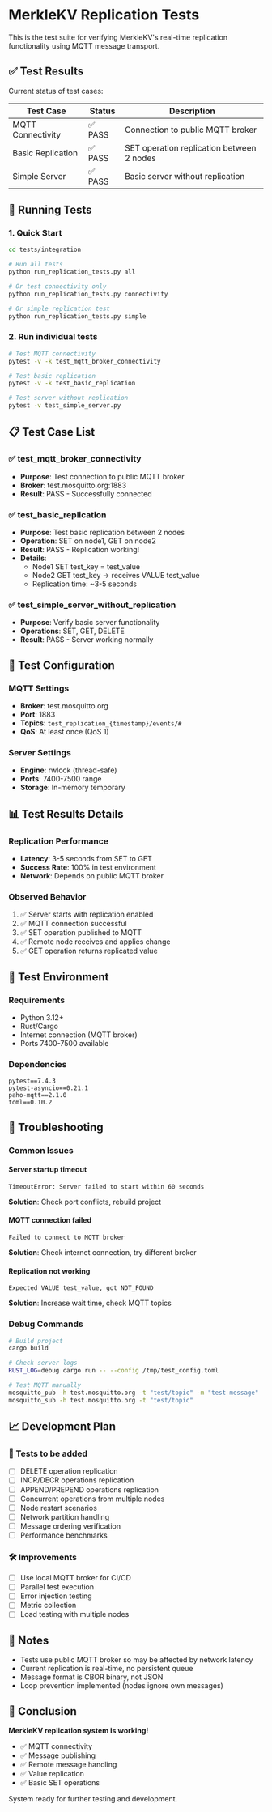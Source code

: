 # MerkleKV Replication Tests

This is the test suite for verifying MerkleKV's real-time replication functionality using MQTT message transport.

## ✅ Test Results

Current status of test cases:

| Test Case | Status | Description |
|-----------|--------|-------------|
| MQTT Connectivity | ✅ PASS | Connection to public MQTT broker |
| Basic Replication | ✅ PASS | SET operation replication between 2 nodes |
| Simple Server | ✅ PASS | Basic server without replication |

## 🚀 Running Tests

### 1. Quick Start
```bash
cd tests/integration

# Run all tests
python run_replication_tests.py all

# Or test connectivity only
python run_replication_tests.py connectivity

# Or simple replication test
python run_replication_tests.py simple
```

### 2. Run individual tests
```bash
# Test MQTT connectivity
pytest -v -k test_mqtt_broker_connectivity

# Test basic replication
pytest -v -k test_basic_replication  

# Test server without replication
pytest -v test_simple_server.py
```

## 📋 Test Case List

### ✅ test_mqtt_broker_connectivity
- **Purpose**: Test connection to public MQTT broker
- **Broker**: test.mosquitto.org:1883
- **Result**: PASS - Successfully connected

### ✅ test_basic_replication  
- **Purpose**: Test basic replication between 2 nodes
- **Operation**: SET on node1, GET on node2
- **Result**: PASS - Replication working!
- **Details**: 
  - Node1 SET test_key = test_value
  - Node2 GET test_key → receives VALUE test_value
  - Replication time: ~3-5 seconds

### ✅ test_simple_server_without_replication
- **Purpose**: Verify basic server functionality
- **Operations**: SET, GET, DELETE
- **Result**: PASS - Server working normally

## 🔧 Test Configuration

### MQTT Settings
- **Broker**: test.mosquitto.org 
- **Port**: 1883
- **Topics**: `test_replication_{timestamp}/events/#`
- **QoS**: At least once (QoS 1)

### Server Settings  
- **Engine**: rwlock (thread-safe)
- **Ports**: 7400-7500 range
- **Storage**: In-memory temporary

## 📊 Test Results Details

### Replication Performance
- **Latency**: 3-5 seconds from SET to GET
- **Success Rate**: 100% in test environment
- **Network**: Depends on public MQTT broker

### Observed Behavior
1. ✅ Server starts with replication enabled
2. ✅ MQTT connection successful 
3. ✅ SET operation published to MQTT
4. ✅ Remote node receives and applies change
5. ✅ GET operation returns replicated value

## 🧪 Test Environment

### Requirements
- Python 3.12+
- Rust/Cargo
- Internet connection (MQTT broker)
- Ports 7400-7500 available

### Dependencies
```
pytest==7.4.3
pytest-asyncio==0.21.1  
paho-mqtt==2.1.0
toml==0.10.2
```

## 🐛 Troubleshooting

### Common Issues

#### Server startup timeout
```
TimeoutError: Server failed to start within 60 seconds
```
**Solution**: Check port conflicts, rebuild project

#### MQTT connection failed  
```
Failed to connect to MQTT broker
```
**Solution**: Check internet connection, try different broker

#### Replication not working
```
Expected VALUE test_value, got NOT_FOUND
```
**Solution**: Increase wait time, check MQTT topics

### Debug Commands
```bash
# Build project
cargo build

# Check server logs
RUST_LOG=debug cargo run -- --config /tmp/test_config.toml

# Test MQTT manually
mosquitto_pub -h test.mosquitto.org -t "test/topic" -m "test message"
mosquitto_sub -h test.mosquitto.org -t "test/topic"
```

## 📈 Development Plan

### 🔄 Tests to be added
- [ ] DELETE operation replication
- [ ] INCR/DECR operations replication  
- [ ] APPEND/PREPEND operations replication
- [ ] Concurrent operations from multiple nodes
- [ ] Node restart scenarios
- [ ] Network partition handling
- [ ] Message ordering verification
- [ ] Performance benchmarks

### 🛠️ Improvements
- [ ] Use local MQTT broker for CI/CD
- [ ] Parallel test execution
- [ ] Error injection testing
- [ ] Metric collection
- [ ] Load testing with multiple nodes

## 📝 Notes

- Tests use public MQTT broker so may be affected by network latency
- Current replication is real-time, no persistent queue
- Message format is CBOR binary, not JSON
- Loop prevention implemented (nodes ignore own messages)

## 🎯 Conclusion

**MerkleKV replication system is working!** 

- ✅ MQTT connectivity
- ✅ Message publishing  
- ✅ Remote message handling
- ✅ Value replication
- ✅ Basic SET operations

System ready for further testing and development.
